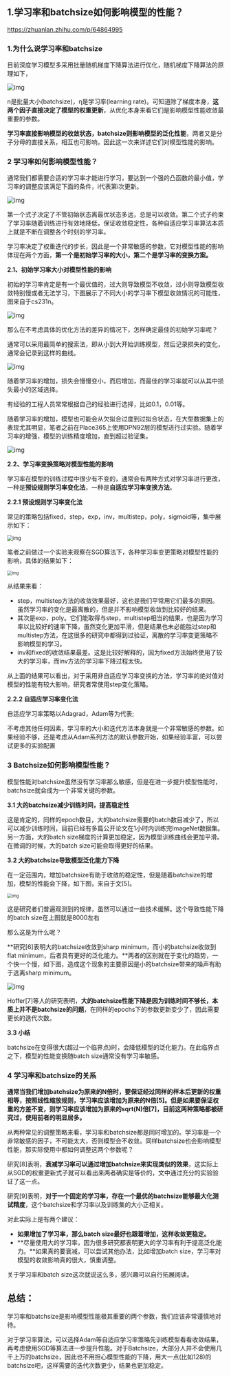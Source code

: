 ## 1.学习率和batchsize如何影响模型的性能？

https://zhuanlan.zhihu.com/p/64864995

### 1.为什么说学习率和batchsize 

目前深度学习模型多采用批量随机梯度下降算法进行优化，随机梯度下降算法的原理如下，

![img](深度学习面试.assets/v2-ad229aeae91bdc7a73b54052fa264cbf_720w.jpg)

n是批量大小(batchsize)，η是学习率(learning rate)。可知道除了梯度本身，**这两个因子直接决定了模型的权重更新**，从优化本身来看它们是影响模型性能收敛最重要的参数。

**学习率直接影响模型的收敛状态，batchsize则影响模型的泛化性能**，两者又是分子分母的直接关系，相互也可影响，因此这一次来详述它们对模型性能的影响。

### **2 学习率如何影响模型性能？**

通常我们都需要合适的学习率才能进行学习，要达到一个强的凸函数的最小值，学习率的调整应该满足下面的条件，i代表第i次更新。

![img](深度学习面试.assets/v2-670b48d82d100c9b745871b024aeee9f_720w.jpg)

第一个式子决定了不管初始状态离最优状态多远，总是可以收敛。第二个式子约束了学习率随着训练进行有效地降低，保证收敛稳定性，各种自适应学习率算法本质上就是不断在调整各个时刻的学习率。

学习率决定了权重迭代的步长，因此是一个非常敏感的参数，它对模型性能的影响体现在两个方面，**第一个是初始学习率的大小，第二个是学习率的变换方案。**

**2.1、初始学习率大小对模型性能的影响**

初始的学习率肯定是有一个最优值的，过大则导致模型不收敛，过小则导致模型收敛特别慢或者无法学习，下图展示了不同大小的学习率下模型收敛情况的可能性，图来自于cs231n。

![img](深度学习面试.assets/v2-d9640b0170f3371f97d16683f0a39594_720w.jpg)

那么在不考虑具体的优化方法的差异的情况下，怎样确定最佳的初始学习率呢？

通常可以采用最简单的搜索法，即从小到大开始训练模型，然后记录损失的变化，通常会记录到这样的曲线。

![img](深度学习面试.assets/v2-0ec63261a52e342113964e853708e7ca_720w.jpg)

随着学习率的增加，损失会慢慢变小，而后增加，而最佳的学习率就可以从其中损失最小的区域选择。

有经验的工程人员常常根据自己的经验进行选择，比如0.1，0.01等。

随着学习率的增加，模型也可能会从欠拟合过度到过拟合状态，在大型数据集上的表现尤其明显，笔者之前在Place365上使用DPN92层的模型进行过实验。随着学习率的增强，模型的训练精度增加，直到超过验证集。

![img](深度学习面试.assets/v2-3d4d656ce650ce528fe00ac3e80693ec_720w.jpg)

**2.2、学习率变换策略对模型性能的影响**

学习率在模型的训练过程中很少有不变的，通常会有两种方式对学习率进行更改，一种是**预设规则学习率变化法**，一种是**自适应学习率变换方法**。

**2.2.1 预设规则学习率变化法**

常见的策略包括fixed，step，exp，inv，multistep，poly，sigmoid等，集中展示如下：

<img src="深度学习面试.assets/v2-43288f39babd0de96f337c69f361f2ce_720w.jpg" alt="img" style="zoom:80%;" />

笔者之前做过一个实验来观察在SGD算法下，各种学习率变更策略对模型性能的影响，具体的结果如下：

<img src="深度学习面试.assets/v2-a049b58d49f744f80a9d9f0ac29c9918_720w.jpg" alt="img" style="zoom: 67%;" />

从结果来看：

+ step，multistep方法的收敛效果最好，这也是我们平常用它们最多的原因。虽然学习率的变化是最离散的，但是并不影响模型收敛到比较好的结果。
+ 其次是exp，poly。它们能取得与step，multistep相当的结果，也是因为学习率以比较好的速率下降，虽然变化更加平滑，但是结果也未必能胜过step和multistep方法，在这很多的研究中都得到过验证，离散的学习率变更策略不影响模型的学习。
+ inv和fixed的收敛结果最差。这是比较好解释的，因为fixed方法始终使用了较大的学习率，而inv方法的学习率下降过程太快。

从上面的结果可以看出，对于采用非自适应学习率变换的方法，学习率的绝对值对模型的性能有较大影响，研究者常使用step变化策略。

**2.2.2 自适应学习率变化法**

自适应学习率策略以Adagrad，Adam等为代表;

不考虑其他任何因素，学习率的大小和迭代方法本身就是一个非常敏感的参数。如果经验不够，还是考虑从Adam系列方法的默认参数开始，如果经验丰富，可以尝试更多的实验配置

### **3 Batchsize如何影响模型性能？**

模型性能对batchsize虽然没有学习率那么敏感，但是在进一步提升模型性能时，batchsize就会成为一个非常关键的参数。

**3.1 大的batchsize减少训练时间，提高稳定性**

这是肯定的，同样的epoch数目，大的batchsize需要的batch数目减少了，所以可以减少训练时间，目前已经有多篇公开论文在1小时内训练完ImageNet数据集。另一方面，大的batch size梯度的计算更加稳定，因为模型训练曲线会更加平滑。在微调的时候，大的batch size可能会取得更好的结果。

**3.2 大的batchsize导致模型泛化能力下降**

在一定范围内，增加batchsize有助于收敛的稳定性，但是随着batchsize的增加，模型的性能会下降，如下图，来自于文[5]。

<img src="深度学习面试.assets/v2-e9ebb41acf19d7502646e99b909a0bd4_720w.jpg" alt="img" style="zoom:67%;" />

这是研究者们普遍观测到的规律，虽然可以通过一些技术缓解。这个导致性能下降的batch size在上图就是8000左右

那么这是为什么呢？

**研究[6]表明大的batchsize收敛到sharp minimum，而小的batchsize收敛到flat minimum，后者具有更好的泛化能力。**两者的区别就在于变化的趋势，一个快一个慢，如下图，造成这个现象的主要原因是小的batchsize带来的噪声有助于逃离sharp minimum。

![img](深度学习面试.assets/v2-0c8205e13546eb21f0739f156fc083f6_720w.jpg)

Hoffer[7]等人的研究表明，**大的batchsize性能下降是因为训练时间不够长，本质上并不是batchsize的问题**，在同样的epochs下的参数更新变少了，因此需要更长的迭代次数。

**3.3 小结**

batchsize在变得很大(超过一个临界点)时，会降低模型的泛化能力。在此临界点之下，模型的性能变换随batch size通常没有学习率敏感。

### **4 学习率和batchsize的关系**

**通常当我们增加batchsize为原来的N倍时，要保证经过同样的样本后更新的权重相等，按照线性缩放规则，学习率应该增加为原来的N倍[5]。但是如果要保证权重的方差不变，则学习率应该增加为原来的sqrt(N)倍[7]，目前这两种策略都被研究过，使用前者的明显居多。**

从两种常见的调整策略来看，学习率和batchsize都是同时增加的。学习率是一个非常敏感的因子，不可能太大，否则模型会不收敛。同样batchsize也会影响模型性能，那实际使用中都如何调整这两个参数呢？

研究[8]表明，**衰减学习率可以通过增加batchsize来实现类似的效果**，这实际上从SGD的权重更新式子就可以看出来两者确实是等价的，文中通过充分的实验验证了这一点。

研究[9]表明，**对于一个固定的学习率，存在一个最优的batchsize能够最大化测试精度**，这个batchsize和学习率以及训练集的大小正相关。

对此实际上是有两个建议：

+ **如果增加了学习率，那么batch size最好也跟着增加，这样收敛更稳定。**
+ **尽量使用大的学习率，因为很多研究都表明更大的学习率有利于提高泛化能力。**如果真的要衰减，可以尝试其他办法，比如增加batch size，学习率对模型的收敛影响真的很大，慎重调整。

关于学习率和batch size这次就说这么多，感兴趣可以自行拓展阅读。

## 总结：

学习率和batchsize是影响模型性能极其重要的两个参数，我们应该非常谨慎地对待。

对于学习率算法，可以选择Adam等自适应学习率策略先训练模型看看收敛结果，再考虑使用SGD等算法进一步提升性能。对于Batchsize，大部分人并不会使用几千上万的batchsize，因此也不用担心模型性能的下降，用大一点(比如128)的batchsize吧，这样需要的迭代次数更少，结果也更加稳定。